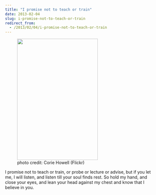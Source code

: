```yaml
---
title: "I promise not to teach or train"
date: 2013-02-04
slug: i-promise-not-to-teach-or-train
redirect_from:
  - /2013/02/04/i-promise-not-to-teach-or-train
---
```


<figure><img class="  " alt="" src="http://farm4.staticflickr.com/3400/3330528710_321e601287.jpg" width="266" height="400" /><figcaption>photo credit: Corie Howell (Flickr)</figcaption></figure>

<p class="poetry">I promise not to teach or train,
or probe or lecture or advise,
but if you let me, I will listen,
and listen till your soul finds rest.
So hold my hand, and close your eyes,
and lean your head against my chest
and know that I believe in you.</p>